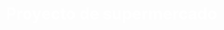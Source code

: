 <!DOCTYPE html>
<html lang="en">
<head>
    <meta charset="UTF-8">
    <meta name="viewport" content="width=device-width, initial-scale=1.0">
</head>
<body
       <img src="diagramadeclases.png" alt="">
      <h1 style="color: white;">Proyecto de supermercado</h1>

    
</body>
</html>
